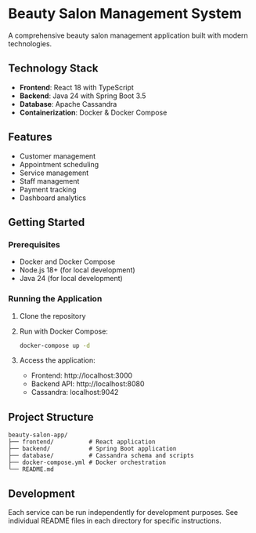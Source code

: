 # Beauty Salon Management System

A comprehensive beauty salon management application built with modern technologies.

## Technology Stack

- **Frontend**: React 18 with TypeScript
- **Backend**: Java 24 with Spring Boot 3.5
- **Database**: Apache Cassandra
- **Containerization**: Docker & Docker Compose

## Features

- Customer management
- Appointment scheduling
- Service management
- Staff management
- Payment tracking
- Dashboard analytics

## Getting Started

### Prerequisites

- Docker and Docker Compose
- Node.js 18+ (for local development)
- Java 24 (for local development)

### Running the Application

1. Clone the repository
2. Run with Docker Compose:
   ```bash
   docker-compose up -d
   ```

3. Access the application:
   - Frontend: http://localhost:3000
   - Backend API: http://localhost:8080
   - Cassandra: localhost:9042

## Project Structure

```
beauty-salon-app/
├── frontend/          # React application
├── backend/           # Spring Boot application
├── database/          # Cassandra schema and scripts
├── docker-compose.yml # Docker orchestration
└── README.md
```

## Development

Each service can be run independently for development purposes. See individual README files in each directory for specific instructions.
